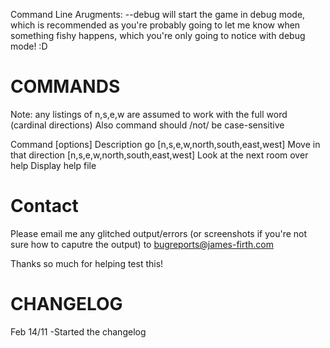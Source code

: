Command Line Arugments: --debug will start the game in debug mode, which is recommended as you're probably going to let me know when something fishy happens, which you're only going to notice with debug mode! :D



COMMANDS
=======
Note: any listings of n,s,e,w are assumed to work with the full word (cardinal directions)
Also command should /not/ be case-sensitive

Command [options]                    Description
go [n,s,e,w,north,south,east,west]  Move in that direction
[n,s,e,w,north,south,east,west]     Look at the next room over
help                                Display help file


Contact
=======
Please email me any glitched output/errors (or screenshots if you're not sure how to caputre the output) to bugreports@james-firth.com

Thanks so much for helping test this!

CHANGELOG
========

Feb 14/11
-Started the changelog
